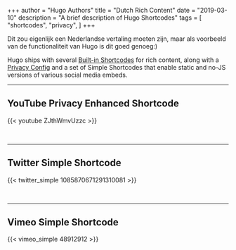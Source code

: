 +++
author = "Hugo Authors"
title = "Dutch Rich Content"
date = "2019-03-10"
description = "A brief description of Hugo Shortcodes"
tags = [
    "shortcodes",
    "privacy",
]
+++

Dit zou eigenlijk een Nederlandse vertaling moeten zijn, maar als voorbeeld van de functionaliteit van Hugo is dit goed genoeg:)

Hugo ships with several [Built-in Shortcodes](https://gohugo.io/content-management/shortcodes/#use-hugos-built-in-shortcodes) for rich content, along with a [Privacy Config](https://gohugo.io/about/hugo-and-gdpr/) and a set of Simple Shortcodes that enable static and no-JS versions of various social media embeds.
<!--more-->
---

## YouTube Privacy Enhanced Shortcode

{{< youtube ZJthWmvUzzc >}}

<br>

---

## Twitter Simple Shortcode

{{< twitter_simple 1085870671291310081 >}}

<br>

---

## Vimeo Simple Shortcode

{{< vimeo_simple 48912912 >}}
